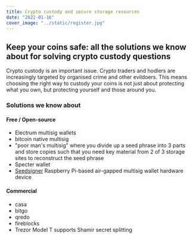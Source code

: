 ```yaml
---
title: Crypto custody and secure storage resources
date: "2022-01-16"
cover_image: "../static/register.jpg"
---
```


<!--TOC-->
<!--TOC-->
<!-- Generate TOC with `md_toc -p github accepting-bitcoin.md` -->

## Keep your coins safe: all the solutions we know about for solving crypto custody questions

Crypto custody is an important issue. Crypto traders and hodlers are
increasingly targeted by organised crime and other evildoers. This means
choosing the right way to custody your coins is not just about protecting what
you own, but protecting yourself and those around you.

### Solutions we know about

#### Free / Open-source

* Electrum multisig wallets
* bitcoin native multisig
* "poor man's multisig" where you divide up a seed phrase into 3 parts and
  store copies such that you need key material from 2 of 3 storage sites to
  reconstruct the seed phrase
* Specter wallet
* [Seedsigner](https://seedsigner.com/) Raspberry Pi-based air-gapped multisig
  wallet hardware device

#### Commercial
* casa
* bitgo
* qredo
* fireblocks
* Trezor Model T supports Shamir secret splitting
